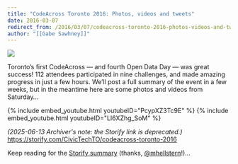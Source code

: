 ```yaml
---
title: "CodeAcross Toronto 2016: Photos, videos and tweets"
date: 2016-03-07
redirect_from: /2016/03/07/codeacross-toronto-2016-photos-videos-and-tweets/
author: "[[Gabe Sawhney]]"
---
```

![](/assets/images/posts/codeacross-toronto-2016/CcymBqAXEAAmQSu.jpg)

Toronto’s first CodeAcross — and fourth Open Data Day — was great success! 112 attendees participated in nine challenges, and made amazing progress in just a few hours. We’ll post a full summary of the event in a few weeks, but in the meantime here are some photos and videos from Saturday…

{% include embed_youtube.html youtubeID="PcypXZ3Tc9E" %}
{% include embed_youtube.html youtubeID="Ll6XZhg_SoM" %}

*(2025-06-13 Archiver's note: the Storify link is deprecated.)*
https://storify.com/CivicTechTO/codeacross-toronto-2016

Keep reading for the [Storify summary](https://storify.com/CivicTechTO/codeacross-toronto-2016) (thanks, [@mhellstern](https://twitter.com/mhellstern)!)…